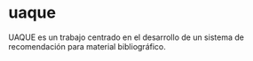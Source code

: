 # uaque
UAQUE es un trabajo centrado en el desarrollo de un sistema de recomendación para material bibliográfico.
